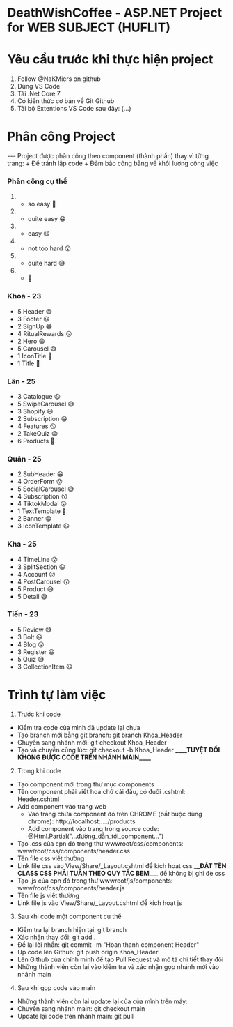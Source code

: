 # DeathWishCoffee - ASP.NET Project for WEB SUBJECT (HUFLIT)

# Yêu cầu trước khi thực hiện project

1. Follow @NaKMiers on github
2. Dùng VS Code
3. Tải .Net Core 7
4. Có kiến thức cơ bản về Git Github
5. Tải bộ Extentions VS Code sau đây: (...)

# Phân công Project

--- Project được phân công theo component (thành phần) thay vì từng trang: + Để tránh lặp code + Đảm bảo công bằng về khối lượng công việc

### Phân công cụ thể

1. -  so easy 🤣
2. -  quite easy 😁
3. -  easy 😃
4. -  not too hard 😗
5. -  quite hard 😅
6. -  🙂

### Khoa - 23

-  5 Header 😅
-  3 Footer 😃
-  2 SignUp 😁
-  4 RitualRewards 😗
-  2 Hero 😁
-  5 Carousel 😅
-  1 IconTitle 🤣
-  1 Title 🤣

### Lân - 25

-  3 Catalogue 😃
-  5 SwipeCarousel 😅
-  3 Shopify 😃
-  2 Subscription 😁
-  4 Features 😗
-  2 TakeQuiz 😁
-  6 Products 🙂

### Quân - 25

-  2 SubHeader 😁
-  4 OrderForm 😗
-  5 SocialCarousel 😅
-  4 Subscription 😗
-  4 TiktokModal 😗
-  1 TextTemplate 🤣
-  2 Banner 😁
-  3 IconTemplate 😃

### Kha - 25

-  4 TimeLine 😗
-  3 SplitSection 😃
-  4 Account 😗
-  4 PostCarousel 😗
-  5 Product 😅
-  5 Detail 😅

### Tiến - 23

-  5 Review 😅
-  3 Bolt 😃
-  4 Blog 😗
-  3 Register 😃
-  5 Quiz 😅
-  3 CollectionItem 😃

# Trình tự làm việc

1. Trước khi code

-  Kiểm tra code của mình đã update lại chưa
-  Tạo branch mới bằng git branch: git branch Khoa_Header
-  Chuyển sang nhánh mới: git checkout Khoa_Header
-  Tạo và chuyển cùng lúc: git checkout -b Khoa_Header
   **\_\_\_\_**TUYỆT ĐỐI KHÔNG ĐƯỢC CODE TRÊN NHÁNH MAIN**\_\_\_\_**

2. Trong khi code

-  Tạo component mới trong thư mục components
-  Tên component phải viết hoa chữ cái đầu, có đuôi .cshtml: Header.cshtml
-  Add component vào trang web
   -  Vào trang chứa component đó trên CHROME (bắt buộc dùng chrome): http://localhost:..../products
   -  Add component vào trang trong source code: @Html.Partial("...đường_dẫn_tới_component...")
-  Tạo .css của cpn đó trong thư wwwroot/css/components: www/root/css/components/header.css
-  Tên file css viết thường
-  Link file css vào View/Share/\_Layout.cshtml để kích hoạt css
   \_**\_ĐẶT TÊN CLASS CSS PHẢI TUÂN THEO QUY TẮC BEM\_\_\_** để không bị ghi đè css
-  Tạo .js của cpn đó trong thư wwwroot/js/components: www/root/css/components/header.js
-  Tên file js viết thường
-  Link file js vào View/Share/\_Layout.cshtml để kích hoạt js

3. Sau khi code một component cụ thể

-  Kiểm tra lại branch hiện tại: git branch
-  Xác nhận thay đổi: git add .
-  Để lại lời nhắn: git commit -m "Hoan thanh component Header"
-  Up code lên Github: git push origin Khoa_Header
-  Lên Github của chính mình để tạo Pull Request và mô tả chi tiết thay đôi
-  Những thành viên còn lại vào kiểm tra và xác nhận gọp nhánh mới vào nhánh main

4. Sau khi gọp code vào main

-  Những thành viên còn lại update lại của của mình trên máy:
-  Chuyển sang nhánh main: git checkout main
-  Update lại code trên nhánh main: git pull
